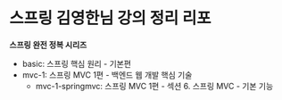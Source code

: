 # 스프링 김영한님 강의 정리 리포

**스프링 완전 정복 시리즈**

- basic: 스프링 핵심 원리 - 기본편
- mvc-1: 스프링 MVC 1편 - 백엔드 웹 개발 핵심 기술
    - mvc-1-springmvc: 스프링 MVC 1편 - 섹션 6. 스프링 MVC - 기본 기능
